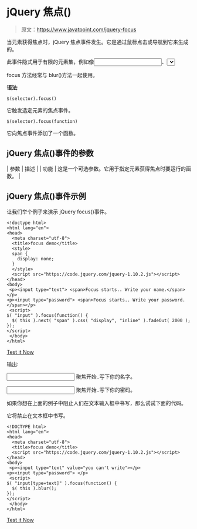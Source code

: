 # jQuery 焦点()

> 原文：<https://www.javatpoint.com/jquery-focus>

当元素获得焦点时，jQuery 焦点事件发生。它是通过鼠标点击或导航到它来生成的。

此事件隐式用于有限的元素集，例如像<input>、<select>等形式元素。和链接。浏览器通常会以某种方式突出显示重点元素。</select>

focus 方法经常与 blur()方法一起使用。

**语法**:

```
$(selector).focus()

```

它触发选定元素的焦点事件。

```
$(selector).focus(function)

```

它向焦点事件添加了一个函数。

## jQuery 焦点()事件的参数

| 参数 | 描述 |
| 功能 | 这是一个可选参数。它用于指定元素获得焦点时要运行的函数。 |

## jQuery 焦点()事件示例

让我们举个例子来演示 jQuery focus()事件。

```
<!doctype html>
<html lang="en">
<head>
  <meta charset="utf-8">
  <title>focus demo</title>
  <style>
  span {
    display: none;
  }
  </style>
  <script src="https://code.jquery.com/jquery-1.10.2.js"></script>
</head>
<body>
 <p><input type="text"> <span>Focus starts.. Write your name.</span></p>
<p><input type="password"> <span>Focus starts.. Write your password.</span></p>
 <script>
$( "input" ).focus(function() {
  $( this ).next( "span" ).css( "display", "inline" ).fadeOut( 2000 );
});
</script>
 </body>
</html>

```

[Test it Now](https://www.javatpoint.com/oprweb/test.jsp?filename=jqueryfocus1)

输出:

<input type="text"> 聚焦开始..写下你的名字。

<input type="password"> 聚焦开始..写下你的密码。

如果你想在上面的例子中阻止人们在文本输入框中书写，那么试试下面的代码。

它将禁止在文本框中书写。

```
<!DOCTYPE html>
<html lang="en">
<head>
  <meta charset="utf-8">
  <title>focus demo</title>
  <script src="https://code.jquery.com/jquery-1.10.2.js"></script>
</head>
<body>
 <p><input type="text" value="you can't write"></p>
<p><input type="password"> </p>
 <script>
$( "input[type=text]" ).focus(function() {
  $( this ).blur();
});
</script>
 </body>
</html>

```

[Test it Now](https://www.javatpoint.com/oprweb/test.jsp?filename=jqueryfocus2)